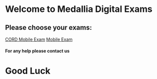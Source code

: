 # Welcome to Medallia Digital Exams
## Please choose your exams:


[CORD Mobile Exam](./CORD-Mobile-Exam/README.md)
[Mobile Exam](./Mobile-Exam/README.md)


#### For any help please contact us 


# Good Luck
